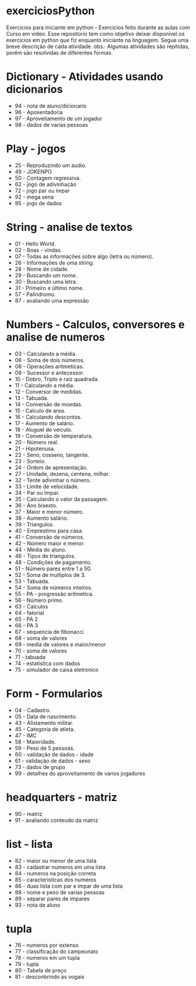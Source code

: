 # exerciciosPython
Exercicios para iniciante em python - Exercicios feito durante as aulas com Curso em video.
Esse repositorio tem como objetivo deixar disponivel os exercicios em python que fiz enquanto iniciante na linguagem. Segue uma breve descrição de cada atividade. obs.: Algumas atividades são repitidas, porém são resolvidas de diferentes formas.

# Dictionary - Atividades usando dicionarios
* 94 - nota de aluno/dicionario
* 96 - Aposentadoria
* 97 - Aproveitamento de um jogador
* 98 - dados de varias pessoas

# Play - jogos
* 25 - Reproduzindo um audio. 
* 49 - JOKENPO
* 50 - Contagem regressiva.
* 62 - jogo de adivinhação
* 72 - jogo par ou impar
* 92 - mega sena
* 95 - jogo de dados


# String - analise de textos
* 01 - Hello World. 
* 02 - Boas - vindas. 
* 07 - Todas as informações sobre algo (letra ou número).
* 26 - Informações de uma string. 
* 28 - Nome de cidade. 
* 29 - Buscando um nome. 
* 30 - Buscando uma letra. 
* 31 - Primeiro e último nome.
* 57 - Palindromo.
* 87 - avaliando uma expressão

# Numbers - Calculos, conversores e analise de numeros
* 03 - Calculando a média. 
* 06 - Soma de dois números. 
* 08 - Operações aritmeticas. 
* 09 - Sucessor e antecessor. 
* 10 - Dobro, Triplo e raiz quadrada. 
* 11 - Calculando a média. 
* 12 - Conversor de medidas. 
* 13 - Tabuada. 
* 14 - Conversão de moedas. 
* 15 - Calculo de area. 
* 16 - Calculando descontos. 
* 17 - Aumento de salário. 
* 18 - Aluguel de veiculo. 
* 19 - Conversão de temperatura. 
* 20 - Número real. 
* 21 - Hipotenusa. 
* 22 - Seno, cosseno, tangente. 
* 23 - Sorteio. 
* 24 - Ordem de apresentação. 
* 27 - Unidade, dezena, centena, milhar.
* 32 - Tente adivinhar o número. 
* 33 - Limite de velocidade. 
* 34 - Par ou Impar. 
* 35 - Calculando o valor da passagem. 
* 36 - Ano bisexto. 
* 37 - Maior e menor número. 
* 38 - Aumento salário. 
* 39 - Triangulos.
* 40 - Emprestimo para casa.
* 41 - Conversão de números.
* 42 - Número maior e menor.
* 44 - Média do aluno.
* 46 - Tipos de triangulos.
* 48 - Condições de pagamento.
* 51 - Número pares entre 1 a 50.
* 52 - Soma de multiplos de 3.
* 53 - Tabuada.
* 54 - Soma de números inteiros.
* 55 -  PA - progressão aritmetica.
* 56 - Número primo.
* 63 - Calculos
* 64 - fatorial
* 65 - PA 2
* 66 - PA 3
* 67 - sequencia de fibonacci
* 68 - soma de valores
* 69 - media de valores e maior/menor
* 70 - soma de valores
* 71 - tabuada
* 74 - estatistica com dados
* 75 - simulador de caixa eletronico
 

# Form - Formularios
* 04 - Cadastro. 
* 05 - Data de nascimento.
* 43 - Alistamento militar.
* 45 - Categoria de atleta.
* 47 - IMC
* 58 - Maioridade.
* 59 - Peso de 5 pessoas.
* 60 - validação de dados - idade
* 61 - validação de dados - sexo
* 73 - dados de grupo
* 99 - detalhes do aproveitamento de varios jogadores

# headquarters - matriz
* 90 - matriz
* 91 - avaliando conteudo da matriz

# list - lista
* 82 - maior ou menor de uma lista
* 83 - cadastrar numeros em uma lista
* 84 - numeros na posição correta
* 85 - caracteristicas dos numeros
* 86 - duas lista com par e impar de uma lista
* 88 - nome e peso de varias pessoas
* 89 - separar pares de impares
* 93 - nota de aluno

# tupla
* 76 - numeros por extenso
* 77 - classificação do campeonato
* 78 - numeros em um tupla
* 79 - tupla
* 80 - Tabela de preço
* 81 - desconbrindo as vogais
